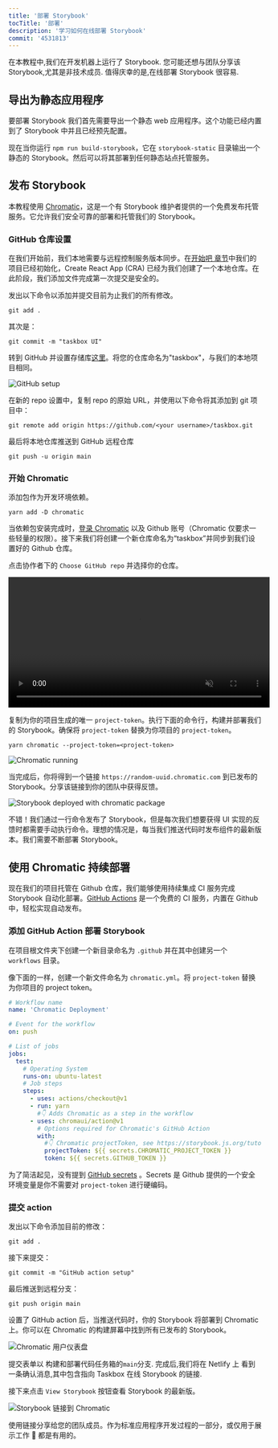 ```yaml
---
title: '部署 Storybook'
tocTitle: '部署'
description: '学习如何在线部署 Storybook'
commit: '4531813'
---
```


在本教程中,我们在开发机器上运行了 Storybook. 您可能还想与团队分享该 Storybook,尤其是非技术成员. 值得庆幸的是,在线部署 Storybook 很容易.

## 导出为静态应用程序

要部署 Storybook 我们首先需要导出一个静态 web 应用程序。这个功能已经内置到了 Storybook 中并且已经预先配置。

现在当你运行 `npm run build-storybook`，它在 `storybook-static` 目录输出一个静态的 Storybook。然后可以将其部署到任何静态站点托管服务。

## 发布 Storybook

本教程使用 <a href="https://www.chromatic.com/?utm_source=storybook_website&utm_medium=link&utm_campaign=storybook">Chromatic</a>，这是一个有 Storybook 维护者提供的一个免费发布托管服务。它允许我们安全可靠的部署和托管我们的 Storybook。

### GitHub 仓库设置

在我们开始前，我们本地需要与远程控制服务版本同步。在[开始吧 章节](/intro-to-storybook/react/zh-CN/get-started/)中我们的项目已经初始化，Create React App (CRA) 已经为我们创建了一个本地仓库。在此阶段，我们添加文件完成第一次提交是安全的。

发出以下命令以添加并提交目前为止我们的所有修改。

```shell
git add .
```

其次是：

```shell
git commit -m "taskbox UI"
```

转到 GitHub 并设置存储库[这里](https://github.com/new)。将您的仓库命名为"taskbox"，与我们的本地项目相同。

![GitHub setup](/intro-to-storybook/github-create-taskbox.png)

在新的 repo 设置中，复制 repo 的原始 URL，并使用以下命令将其添加到 git 项目中：

```shell
git remote add origin https://github.com/<your username>/taskbox.git
```

最后将本地仓库推送到 GitHub 远程仓库

```shell
git push -u origin main
```

### 开始 Chromatic

添加包作为开发环境依赖。

```shell
yarn add -D chromatic
```

当依赖包安装完成时，[登录 Chromatic](https://www.chromatic.com/start/?utm_source=storybook_website&utm_medium=link&utm_campaign=storybook) 以及 Github 账号（Chromatic 仅要求一些轻量的权限）。接下来我们将创建一个新仓库命名为“taskbox”并同步到我们设置好的 Github 仓库。

点击协作者下的 `Choose GitHub repo` 并选择你的仓库。

<video autoPlay muted playsInline loop style="width:520px; margin: 0 auto;">
  <source
    src="/intro-to-storybook/chromatic-setup-learnstorybook.mp4"
    type="video/mp4"
  />
</video>

复制为你的项目生成的唯一 `project-token`。执行下面的命令行，构建并部署我们的 Storybook。确保将 `project-token` 替换为你项目的 `project-token`。

```shell
yarn chromatic --project-token=<project-token>
```

![Chromatic running](/intro-to-storybook/chromatic-manual-storybook-console-log.png)

当完成后，你将得到一个链接 `https://random-uuid.chromatic.com` 到已发布的 Storybook。分享该链接到你的团队中获得反馈。

![Storybook deployed with chromatic package](/intro-to-storybook/chromatic-manual-storybook-deploy-6-0.png)

不错！我们通过一行命令发布了 Storybook，但是每次我们想要获得 UI 实现的反馈时都需要手动执行命令。理想的情况是，每当我们推送代码时发布组件的最新版本。我们需要不断部署 Storybook。

## 使用 Chromatic 持续部署

现在我们的项目托管在 Github 仓库，我们能够使用持续集成 CI 服务完成 Storybook 自动化部署。[GitHub Actions](https://github.com/features/actions) 是一个免费的 CI 服务，内置在 Github 中，轻松实现自动发布。

### 添加 GitHub Action 部署 Storybook

在项目根文件夹下创建一个新目录命名为 `.github` 并在其中创建另一个 `workflows` 目录。

像下面的一样，创建一个新文件命名为 `chromatic.yml`。将 `project-token` 替换为你项目的 project token。

```yaml:title=.github/workflows/chromatic.yml
# Workflow name
name: 'Chromatic Deployment'

# Event for the workflow
on: push

# List of jobs
jobs:
  test:
    # Operating System
    runs-on: ubuntu-latest
    # Job steps
    steps:
      - uses: actions/checkout@v1
      - run: yarn
        #👇 Adds Chromatic as a step in the workflow
      - uses: chromaui/action@v1
        # Options required for Chromatic's GitHub Action
        with:
          #👇 Chromatic projectToken, see https://storybook.js.org/tutorials/intro-to-storybook/react/zh-cn/deploy/ to obtain it
          projectToken: ${{ secrets.CHROMATIC_PROJECT_TOKEN }}
          token: ${{ secrets.GITHUB_TOKEN }}
```

<div class="aside"><p>为了简洁起见，没有提到 <a href="https://help.github.com/en/actions/configuring-and-managing-workflows/creating-and-storing-encrypted-secrets">GitHub secrets</a> 。Secrets 是 Github 提供的一个安全环境变量是你不需要对 <code>project-token</code> 进行硬编码。</p></div>

### 提交 action

发出以下命令添加目前的修改：

```shell
git add .
```

接下来提交：

```shell
git commit -m "GitHub action setup"
```

最后推送到远程分支：

```shell
git push origin main
```

设置了 GitHub action 后，当推送代码时，你的 Storybook 将部署到 Chromatic 上。你可以在 Chromatic 的构建屏幕中找到所有已发布的 Storybook。

![Chromatic 用户仪表盘](/intro-to-storybook/chromatic-user-dashboard.png)

提交表单以 构建和部署代码任务箱的`main`分支. 完成后,我们将在 Netlify 上 看到一条确认消息,其中包含指向 Taskbox 在线 Storybook 的链接.

接下来点击 `View Storybook` 按钮查看 Storybook 的最新版。

![Storybook 链接到 Chromatic](/intro-to-storybook/chromatic-build-storybook-link.png)

使用链接分享给您的团队成员。作为标准应用程序开发过程的一部分，或仅用于展示工作 💅 都是有用的。
